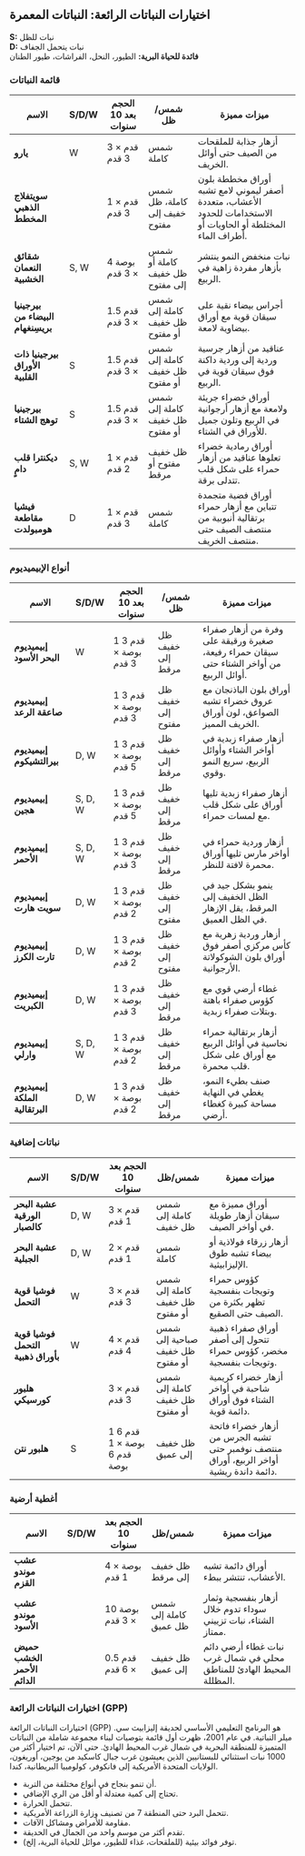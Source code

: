 ## اختيارات النباتات الرائعة: النباتات المعمرة

**S:** نبات للظل  
**D:** نبات يتحمل الجفاف  
**فائدة للحياة البرية:** الطيور، النحل، الفراشات، طيور الطنان

### قائمة النباتات

| الاسم                              | S/D/W   | الحجم بعد 10 سنوات   | شمس/ظل                         | ميزات مميزة                                                                         |
|-------------------------------------|---------|---------------------|-------------------------------|-------------------------------------------------------------------------------------|
| **يارو**                           | W       | 3 قدم × 3 قدم        | شمس كاملة                     | أزهار جذابة للملقحات من الصيف حتى أوائل الخريف.                                     |
| **سويتفلاج الذهبي المخطط**         |         | 1 قدم × 3 قدم        | شمس كاملة، ظل خفيف إلى مفتوح  | أوراق مخططة بلون أصفر ليموني لامع تشبه الأعشاب، متعددة الاستخدامات للحدود المختلطة أو الحاويات أو أطراف الماء. |
| **شقائق النعمان الخشبية**          | S, W    | 4 بوصة × 3 قدم       | شمس كاملة أو ظل خفيف إلى مفتوح | نبات منخفض النمو ينتشر بأزهار مفردة زاهية في الربيع.                               |
| **بيرجينيا البيضاء من بريسِنغهام** |         | 1.5 قدم × 3 قدم      | شمس كاملة إلى ظل خفيف أو مفتوح | أجراس بيضاء نقية على سيقان قوية مع أوراق بيضاوية لامعة.                            |
| **بيرجينيا ذات الأوراق القلبية**    | S       | 1.5 قدم × 3 قدم      | شمس كاملة إلى ظل خفيف أو مفتوح | عناقيد من أزهار جرسية وردية إلى وردية داكنة فوق سيقان قوية في الربيع.               |
| **بيرجينيا توهج الشتاء**            | S       | 1.5 قدم × 3 قدم      | شمس كاملة إلى ظل خفيف أو مفتوح | أوراق خضراء جريئة ولامعة مع أزهار أرجوانية في الربيع وتلون جميل للأوراق في الشتاء.   |
| **ديكنترا قلب دامٍ**               | S, W    | 1 قدم × 2 قدم        | ظل خفيف مفتوح أو مرقط          | أوراق رمادية خضراء تعلوها عناقيد من أزهار حمراء على شكل قلب تتدلى برقة.            |
| **فيشيا مقاطعة هومبولدت**          | D       | 1 قدم × 3 قدم        | شمس كاملة                     | أوراق فضية متجمدة تتباين مع أزهار حمراء برتقالية أنبوبية من منتصف الصيف حتى منتصف الخريف. |

### أنواع الإبيميديوم

| الاسم                              | S/D/W   | الحجم بعد 10 سنوات   | شمس/ظل                      | ميزات مميزة                                                                         |
|-------------------------------------|---------|---------------------|-----------------------------|-------------------------------------------------------------------------------------|
| **إبيميديوم البحر الأسود**         | W       | 1 قدم 3 بوصة × 3 قدم | ظل خفيف إلى مرقط            | وفرة من أزهار صفراء صغيرة ورقيقة على سيقان حمراء رفيعة، من أواخر الشتاء حتى أوائل الربيع.  |
| **إبيميديوم صاعقة الرعد**          |         | 1 قدم 3 بوصة × 3 قدم | ظل خفيف إلى مفتوح           | أوراق بلون الباذنجان مع عروق خضراء تشبه الصواعق، لون أوراق الخريف المميز.           |
| **إبيميديوم بيرالتشيكوم**          | D, W    | 1 قدم 3 بوصة × 5 قدم | ظل خفيف إلى مرقط            | أزهار صفراء زبدية في أواخر الشتاء وأوائل الربيع، سريع النمو وقوي.                   |
| **إبيميديوم هجين**                 | S, D, W | 1 قدم 3 بوصة × 5 قدم | ظل خفيف إلى مرقط            | أزهار صفراء زبدية تليها أوراق على شكل قلب مع لمسات حمراء.                          |
| **إبيميديوم الأحمر**               | S, D, W | 1 قدم 3 بوصة × 3 قدم | ظل خفيف إلى مرقط            | أزهار وردية حمراء في أواخر مارس تليها أوراق محمرة لافتة للنظر.                     |
| **إبيميديوم سويت هارت**            | D, W    | 1 قدم 3 بوصة × 2 قدم | ظل خفيف إلى مفتوح           | ينمو بشكل جيد في الظل الخفيف إلى المرقط، يقل الإزهار في الظل العميق.                |
| **إبيميديوم تارت الكرز**           | D, W    | 1 قدم 3 بوصة × 2 قدم | ظل خفيف إلى مفتوح           | أزهار وردية زهرية مع كأس مركزي أصفر فوق أوراق بلون الشوكولاتة الأرجوانية.           |
| **إبيميديوم الكبريت**              | D, W    | 1 قدم 3 بوصة × 3 قدم | ظل خفيف إلى مرقط            | غطاء أرضي قوي مع كؤوس صفراء باهتة وبتلات صفراء زبدية.                              |
| **إبيميديوم وارلي**                | S, D, W | 1 قدم 3 بوصة × 2 قدم | ظل خفيف إلى مرقط            | أزهار برتقالية حمراء نحاسية في أوائل الربيع مع أوراق على شكل قلب محمرة.            |
| **إبيميديوم الملكة البرتقالية**    | D, W    | 1 قدم 3 بوصة × 2 قدم | ظل خفيف إلى مرقط            | صنف بطيء النمو، يغطي في النهاية مساحة كبيرة كغطاء أرضي.                            |

### نباتات إضافية

| الاسم                              | S/D/W   | الحجم بعد 10 سنوات   | شمس/ظل                         | ميزات مميزة                                                                         |
|-------------------------------------|---------|---------------------|-------------------------------|-------------------------------------------------------------------------------------|
| **عشبة البحر الورقية كالصبار**     | D, W    | 3 قدم × 1 قدم        | شمس كاملة إلى ظل خفيف         | أوراق مميزة مع سيقان أزهار طويلة في أواخر الصيف.                                   |
| **عشبة البحر الجبلية**             | D, W    | 2 قدم × 1 قدم        | شمس كاملة                     | أزهار زرقاء فولاذية أو بيضاء تشبه طوق الإليزابيثية.                               |
| **فوشيا قوية التحمل**               | W       | 3 قدم × 3 قدم        | شمس كاملة إلى ظل خفيف أو مفتوح | كؤوس حمراء وتويجات بنفسجية تظهر بكثرة من الصيف حتى الصقيع.                         |
| **فوشيا قوية التحمل بأوراق ذهبية**  | W       | 4 قدم × 4 قدم        | شمس صباحية إلى ظل خفيف أو مفتوح| أوراق صفراء ذهبية تتحول إلى أصفر مخضر، كؤوس حمراء وتويجات بنفسجية.                |
| **هلبور كورسيكي**                  |         | 3 قدم × 3 قدم        | شمس كاملة إلى ظل خفيف أو مفتوح | أزهار خضراء كريمية شاحبة في أواخر الشتاء فوق أوراق دائمة قوية.                     |
| **هلبور نتن**                      | S       | 1 قدم 6 بوصة × 1 قدم 6 بوصة | ظل خفيف إلى عميق              | أزهار خضراء فاتحة تشبه الجرس من منتصف نوفمبر حتى أواخر الربيع، أوراق دائمة داندة ريشية. |

### أغطية أرضية

| الاسم                              | S/D/W   | الحجم بعد 10 سنوات   | شمس/ظل                      | ميزات مميزة                                                                         |
|-------------------------------------|---------|---------------------|-----------------------------|-------------------------------------------------------------------------------------|
| **عشب موندو القزم**                |         | 4 بوصة × 1 قدم        | ظل خفيف إلى مرقط            | أوراق دائمة تشبه الأعشاب، تنتشر ببطء.                                               |
| **عشب موندو الأسود**               |         | 10 بوصة × 3 قدم       | شمس كاملة إلى ظل عميق       | أزهار بنفسجية وثمار سوداء تدوم خلال الشتاء، نبات تزييني ممتاز.                      |
| **حميض الخشب الأحمر الدائم**        |         | 0.5 قدم × 6 قدم       | ظل خفيف إلى عميق            | نبات غطاء أرضي دائم محلي في شمال غرب المحيط الهادئ للمناطق المظللة.                |

### اختيارات النباتات الرائعة (GPP)

اختيارات النباتات الرائعة (GPP) هو البرنامج التعليمي الأساسي لحديقة إليزابيث سي. ميلر النباتية. في عام 2001، ظهرت أول قائمة بتوصيات لبناء مجموعة شاملة من النباتات المتميزة للمنطقة البحرية في شمال غرب المحيط الهادئ. حتى الآن، تم اختيار أكثر من 1000 نبات استثنائي للبستانيين الذين يعيشون غرب جبال كاسكيد من يوجين، أوريغون، الولايات المتحدة الأمريكية إلى فانكوفر، كولومبيا البريطانية، كندا.


- أن تنمو بنجاح في أنواع مختلفة من التربة.
- تحتاج إلى كمية معتدلة أو أقل من الري الإضافي.
- تتحمل الحرارة.
- تتحمل البرد حتى المنطقة 7 من تصنيف وزارة الزراعة الأمريكية.
- مقاومة للأمراض ومشاكل الآفات.
- تقدم أكثر من موسم واحد من الجمال في الحديقة.
- توفر فوائد بيئية (للملقحات، غذاء للطيور، موائل للحياة البرية، إلخ).

